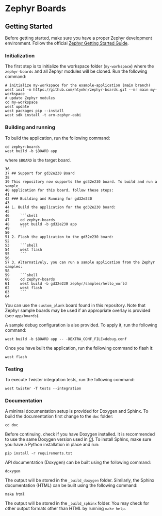 # Zephyr Boards

## Getting Started

Before getting started, make sure you have a proper Zephyr development
environment. Follow the official
[Zephyr Getting Started Guide](https://docs.zephyrproject.org/latest/getting_started/index.html).

### Initialization

The first step is to initialize the workspace folder (``my-workspace``) where
the ``zephyr-boards`` and all Zephyr modules will be cloned. Run the following
command:

```shell
# initialize my-workspace for the example-application (main branch)
west init -m https://github.com/htynkn/zephyr-boards.git --mr main my-workspace
# update Zephyr modules
cd my-workspace
west update
west packages pip --install
west sdk install -t arm-zephyr-eabi
```

### Building and running

To build the application, run the following command:

```shell
cd zephyr-boards
west build -b $BOARD app
```

where `$BOARD` is the target board.

    36
    37 ## Support for gd32e230 Board
    38
    39 This repository now supports the gd32e230 board. To build and run a sample
    40 application for this board, follow these steps:
    41
    42 ### Building and Running for gd32e230
    43
    44 1. Build the application for the gd32e230 board:
    45
    46     ```shell
    47     cd zephyr-boards
    48     west build -b gd32e230 app
    49     ```
    50
    51 2. Flash the application to the gd32e230 board:
    52
    53     ```shell
    54     west flash
    55     ```
    56
    57 3. Alternatively, you can run a sample application from the Zephyr samples:
    58
    59     ```shell
    60     cd zephyr-boards
    61     west build -b gd32e230 zephyr/samples/hello_world
    62     west flash
    63     ```
    64

You can use the `custom_plank` board found in this
repository. Note that Zephyr sample boards may be used if an
appropriate overlay is provided (see `app/boards`).

A sample debug configuration is also provided. To apply it, run the following
command:

```shell
west build -b $BOARD app -- -DEXTRA_CONF_FILE=debug.conf
```

Once you have built the application, run the following command to flash it:

```shell
west flash
```

### Testing

To execute Twister integration tests, run the following command:

```shell
west twister -T tests --integration
```

### Documentation

A minimal documentation setup is provided for Doxygen and Sphinx. To build the
documentation first change to the ``doc`` folder:

```shell
cd doc
```

Before continuing, check if you have Doxygen installed. It is recommended to
use the same Doxygen version used in [CI](.github/workflows/docs.yml). To
install Sphinx, make sure you have a Python installation in place and run:

```shell
pip install -r requirements.txt
```

API documentation (Doxygen) can be built using the following command:

```shell
doxygen
```

The output will be stored in the ``_build_doxygen`` folder. Similarly, the
Sphinx documentation (HTML) can be built using the following command:

```shell
make html
```

The output will be stored in the ``_build_sphinx`` folder. You may check for
other output formats other than HTML by running ``make help``.

